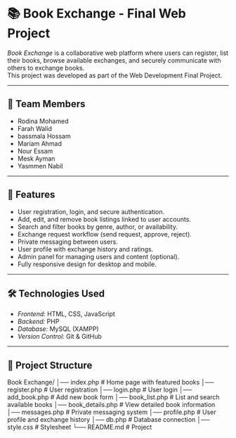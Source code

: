 # 📚 Book Exchange - Final Web Project

*Book Exchange* is a collaborative web platform where users can register, list their books, browse available exchanges, and securely communicate with others to exchange books.  
This project was developed as part of the Web Development Final Project.

---

## 👥 Team Members
- Rodina Mohamed  
- Farah Walid
- bassmala Hossam
- Mariam Ahmad
- Nour Essam
- Mesk Ayman
- Yasmmen Nabil

---

## 🚀 Features
- User registration, login, and secure authentication.  
- Add, edit, and remove book listings linked to user accounts.  
- Search and filter books by genre, author, or availability.  
- Exchange request workflow (send request, approve, reject).  
- Private messaging between users.  
- User profile with exchange history and ratings.  
- Admin panel for managing users and content (optional).  
- Fully responsive design for desktop and mobile.  

---

## 🛠 Technologies Used
- *Frontend:* HTML, CSS, JavaScript  
- *Backend:* PHP  
- *Database:* MySQL (XAMPP)  
- *Version Control:* Git & GitHub  

---

## 📂 Project Structure
Book Exchange/
│── index.php          # Home page with featured books
│── register.php       # User registration
│── login.php          # User login
│── add_book.php       # Add new book form
│── book_list.php      # List and search available books
│── book_details.php   # View detailed book information
│── messages.php       # Private messaging system
│── profile.php        # User profile and exchange history
│── db.php             # Database connection
│── style.css          # Stylesheet
└── README.md          # Project
